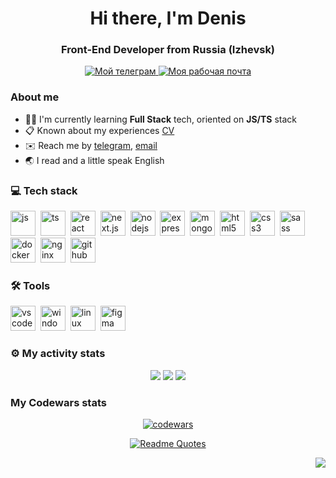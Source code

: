 <div id="header" align="center">
  <h1>Hi there, I'm Denis</h1>
  <h3>Front-End Developer from Russia (Izhevsk)</h3>
</div>
<div id="socials" align="center">
  
  <a href="https://t.me/denisdolzhikov">
    <img src="https://img.shields.io/badge/Telegram-2CA5E0?style=for-the-badge&logo=telegram&logoColor=white" alt="Мой телеграм" />
  </a>
  
  <a href="mailto:denis-dolzhikov-dev@yandex.ru">
    <img src="https://img.shields.io/badge/Yandex-red?style=for-the-badge&logo=email&logoColor=white" alt="Моя рабочая почта" />
  </a>

</div>

### About me

- :frowning_man: I'm currently learning **Full Stack** tech, oriented on **JS/TS** stack
- :clipboard: Known about my experiences [CV](https://docs.yandex.ru/docs/view?url=ya-disk-public%3A%2F%2FaeykCORbSFX0z23NAWUK0oR0U8IqFg76fDRRG3N31i5WovB4WiqizouskovAlJgBq%2FJ6bpmRyOJonT3VoXnDag%3D%3D&name=%D0%94%D0%BE%D0%BB%D0%B6%D0%B8%D0%BA%D0%BE%D0%B2%20%D0%94%D0%B5%D0%BD%D0%B8%D1%81%20CV.pdf)
- :envelope: Reach me by [telegram](https://t.me/denisdolzhikov), <a href="mailto:denis-dolzhikov-dev@yandex.ru">email</a>
- :earth_asia: I read and a little speak English

### :computer: Tech stack

<img src="https://cdn.jsdelivr.net/gh/devicons/devicon@latest/icons/javascript/javascript-original.svg" title="js" width="40" height="40" />&nbsp;
<img src="https://cdn.jsdelivr.net/gh/devicons/devicon@latest/icons/typescript/typescript-original.svg" title="ts" width="40" height="40" />&nbsp;
<img src="https://cdn.jsdelivr.net/gh/devicons/devicon@latest/icons/react/react-original-wordmark.svg" title="react" width="40" height="40" />&nbsp;
<img src="https://cdn.jsdelivr.net/gh/devicons/devicon@latest/icons/nextjs/nextjs-original.svg" title="next.js" width="40" height="40" />&nbsp;
<img src="https://cdn.jsdelivr.net/gh/devicons/devicon@latest/icons/nodejs/nodejs-plain-wordmark.svg" title="nodejs" width="40" height="40" />&nbsp;
<img src="https://cdn.jsdelivr.net/gh/devicons/devicon@latest/icons/express/express-original.svg" title="expressjs" width="40" height="40" />&nbsp;
<img src="https://cdn.jsdelivr.net/gh/devicons/devicon@latest/icons/mongodb/mongodb-plain-wordmark.svg" title="mongodb" width="40" height="40" />&nbsp;
<img src="https://cdn.jsdelivr.net/gh/devicons/devicon@latest/icons/html5/html5-original.svg" title="html5" width="40" height="40" />&nbsp;
<img src="https://cdn.jsdelivr.net/gh/devicons/devicon@latest/icons/css3/css3-original.svg" title="css3" width="40" height="40" />&nbsp;
<img src="https://cdn.jsdelivr.net/gh/devicons/devicon@latest/icons/sass/sass-original.svg" title="sass" width="40" height="40" />&nbsp;
<img src="https://cdn.jsdelivr.net/gh/devicons/devicon@latest/icons/docker/docker-original-wordmark.svg" title="docker" width="40" height="40" />&nbsp;
<img src="https://cdn.jsdelivr.net/gh/devicons/devicon@latest/icons/nginx/nginx-original.svg" title="nginx" width="40" height="40" />&nbsp;
<img src="https://cdn.jsdelivr.net/gh/devicons/devicon@latest/icons/github/github-original.svg" title="github" width="40" height="40" />&nbsp;

### :hammer_and_wrench: Tools

<img src="https://cdn.jsdelivr.net/gh/devicons/devicon@latest/icons/vscode/vscode-original.svg" title="vscode" width="40" height="40" />&nbsp;
<img src="https://cdn.jsdelivr.net/gh/devicons/devicon@latest/icons/windows11/windows11-original.svg" title="windows 11" width="40" height="40" />&nbsp;
<img src="https://cdn.jsdelivr.net/gh/devicons/devicon@latest/icons/linux/linux-original.svg" title="linux ubuntu" width="40" height="40" />&nbsp;
<img src="https://cdn.jsdelivr.net/gh/devicons/devicon@latest/icons/figma/figma-original.svg" title="figma" width="40" height="40" />&nbsp;

### :gear: My activity stats

<div id="stat" align="center">
  <img src="https://github-profile-summary-cards.vercel.app/api/cards/profile-details?username=DenisDolzhikov&theme=react" />
  <img src="https://github-profile-summary-cards.vercel.app/api/cards/repos-per-language?username=DenisDolzhikov&theme=react" />
  <img src="https://github-profile-summary-cards.vercel.app/api/cards/stats?username=DenisDolzhikov&theme=react" />
</div>

### My Codewars stats

<div align="center">

[![codewars](https://www.codewars.com/users/denisdolzhikov/badges/large)](https://www.codewars.com/users/denisdolzhikov)

</div>

<div align="center">

[![Readme Quotes](https://quotes-github-readme.vercel.app/api?type=horizontal&theme=algolia)](https://github.com/piyushsuthar/github-readme-quotes)

</div>

<div align="right">

  ![](https://komarev.com/ghpvc/?username=DenisDolzhikov&style=flat-square)
  
</div>
